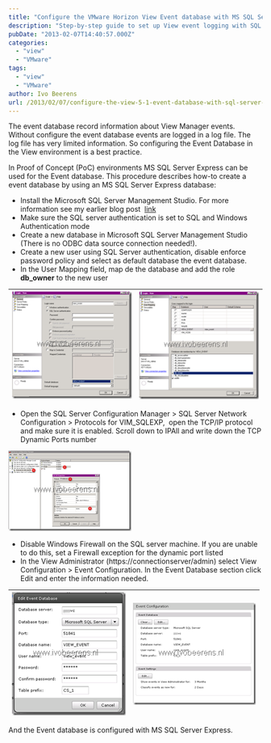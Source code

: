 ```yaml
---
title: "Configure the VMware Horizon View Event database with MS SQL Server Express"
description: "Step-by-step guide to set up View event logging with SQL Server Express database."
pubDate: "2013-02-07T14:40:57.000Z"
categories: 
  - "view"
  - "VMware"
tags: 
  - "view"
  - "VMware"
author: Ivo Beerens
url: /2013/02/07/configure-the-view-5-1-event-database-with-sql-server-express/
---
```


The event database record information about View Manager events. Without configure the event database events are logged in a log file. The log file has very limited information. So configuring the Event Database in the View environment is a best practice.

In Proof of Concept (PoC) environments MS SQL Server Express can be used for the Event database. This procedure describes how-to create a event database by using an MS SQL Server Express database:

- Install the Microsoft SQL Server Management Studio. For more information see my earlier blog post  [link](https://www.ivobeerens.nl/2011/12/08/add-sql-server-management-studio-to-microsoft-sql-server-express-2008-r2/)
- Make sure the SQL server authentication is set to SQL and Windows Authentication mode
- Create a new database in Microsoft SQL Server Management Studio (There is no ODBC data source connection needed!).
- Create a new user using SQL Server authentication, disable enforce password policy and select as default database the event database.
- In the User Mapping field, map de the database and add the role **db\_owner** to the new user

| [![image](images/image_thumb.png "image")](images/image.png) | [![image](images/image_thumb1.png "image")](images/image1.png) |
|---|---|

- Open the SQL Server Configuration Manager > SQL Server Network Configuration > Protocols for VIM\_SQLEXP,  open the TCP/IP protocol and make sure it is enabled. Scroll down to IPAll and write down the TCP Dynamic Ports number

[![image](images/image_thumb2.png "image")](images/image2.png)

- Disable Windows Firewall on the SQL server machine. If you are unable to do this, set a Firewall exception for the dynamic port listed
- In the View Administrator (https://connectionserver/admin) select View Configuration > Event Configuration. In the Event Database section click Edit and enter the information needed.

| [![image](images/image_thumb3.png "image")](images/image3.png) | [![image](images/image_thumb4.png "image")](images/image4.png) |
|---|---|

And the Event database is configured with MS SQL Server Express.